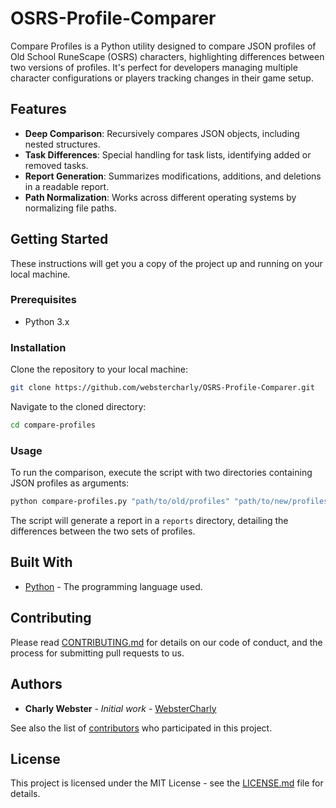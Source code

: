 # OSRS-Profile-Comparer
Compare Profiles is a Python utility designed to compare JSON profiles of Old School RuneScape (OSRS) characters, highlighting differences between two versions of profiles. It's perfect for developers managing multiple character configurations or players tracking changes in their game setup.

## Features

- **Deep Comparison**: Recursively compares JSON objects, including nested structures.
- **Task Differences**: Special handling for task lists, identifying added or removed tasks.
- **Report Generation**: Summarizes modifications, additions, and deletions in a readable report.
- **Path Normalization**: Works across different operating systems by normalizing file paths.

## Getting Started

These instructions will get you a copy of the project up and running on your local machine.

### Prerequisites

- Python 3.x

### Installation

Clone the repository to your local machine:

```bash
git clone https://github.com/webstercharly/OSRS-Profile-Comparer.git
```

Navigate to the cloned directory:

```bash
cd compare-profiles
```

### Usage

To run the comparison, execute the script with two directories containing JSON profiles as arguments:

```bash
python compare-profiles.py "path/to/old/profiles" "path/to/new/profiles"
```

The script will generate a report in a `reports` directory, detailing the differences between the two sets of profiles.

## Built With

- [Python](https://www.python.org/) - The programming language used.

## Contributing

Please read [CONTRIBUTING.md](https://github.com/webstercharly/OSRS-Profile-Comparer/CONTRIBUTING.md) for details on our code of conduct, and the process for submitting pull requests to us.


## Authors

- **Charly Webster** - *Initial work* - [WebsterCharly](https://github.com/webstercharly)

See also the list of [contributors](https://github.com/webstercharly/OSRS-Profile-Comparer/contributors) who participated in this project.

## License

This project is licensed under the MIT License - see the [LICENSE.md](LICENSE.md) file for details.
